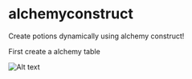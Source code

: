 # alchemyconstruct

Create potions dynamically using alchemy construct!

First create a alchemy table

![Alt text](relative/path/images/AlchemyTableRecipe.png?raw=true "Title")
